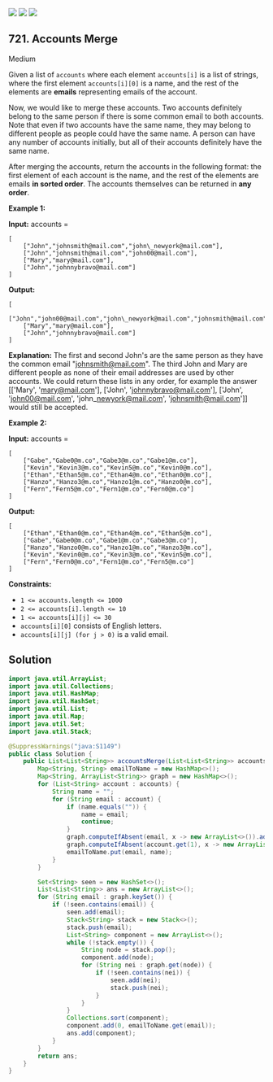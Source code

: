 [![](https://img.shields.io/github/stars/javadev/LeetCode-in-Java?label=Stars&style=flat-square)](https://github.com/javadev/LeetCode-in-Java)
[![](https://img.shields.io/github/forks/javadev/LeetCode-in-Java?label=Fork%20me%20on%20GitHub%20&style=flat-square)](https://github.com/javadev/LeetCode-in-Java/fork)
[![](https://img.shields.io/badge/-LeetCode%20in%20Kotlin-blue?style=flat-square)](https://github.com/javadev/LeetCode-in-Kotlin)

## 721\. Accounts Merge

Medium

Given a list of `accounts` where each element `accounts[i]` is a list of strings, where the first element `accounts[i][0]` is a name, and the rest of the elements are **emails** representing emails of the account.

Now, we would like to merge these accounts. Two accounts definitely belong to the same person if there is some common email to both accounts. Note that even if two accounts have the same name, they may belong to different people as people could have the same name. A person can have any number of accounts initially, but all of their accounts definitely have the same name.

After merging the accounts, return the accounts in the following format: the first element of each account is the name, and the rest of the elements are emails **in sorted order**. The accounts themselves can be returned in **any order**.

**Example 1:**

**Input:** accounts = 
    
    [
        ["John","johnsmith@mail.com","john\_newyork@mail.com"],
        ["John","johnsmith@mail.com","john00@mail.com"],
        ["Mary","mary@mail.com"],
        ["John","johnnybravo@mail.com"]
    ]

**Output:** 

    [
        ["John","john00@mail.com","john\_newyork@mail.com","johnsmith@mail.com"],
        ["Mary","mary@mail.com"],
        ["John","johnnybravo@mail.com"]
    ]

**Explanation:** The first and second John's are the same person as they have the common email "johnsmith@mail.com". The third John and Mary are different people as none of their email addresses are used by other accounts. We could return these lists in any order, for example the answer [['Mary', 'mary@mail.com'], ['John', 'johnnybravo@mail.com'], ['John', 'john00@mail.com', 'john\_newyork@mail.com', 'johnsmith@mail.com']] would still be accepted.

**Example 2:**

**Input:** accounts = 

    [
        ["Gabe","Gabe0@m.co","Gabe3@m.co","Gabe1@m.co"],
        ["Kevin","Kevin3@m.co","Kevin5@m.co","Kevin0@m.co"],
        ["Ethan","Ethan5@m.co","Ethan4@m.co","Ethan0@m.co"],
        ["Hanzo","Hanzo3@m.co","Hanzo1@m.co","Hanzo0@m.co"],
        ["Fern","Fern5@m.co","Fern1@m.co","Fern0@m.co"]
    ]

**Output:** 

    [
        ["Ethan","Ethan0@m.co","Ethan4@m.co","Ethan5@m.co"],
        ["Gabe","Gabe0@m.co","Gabe1@m.co","Gabe3@m.co"],
        ["Hanzo","Hanzo0@m.co","Hanzo1@m.co","Hanzo3@m.co"],
        ["Kevin","Kevin0@m.co","Kevin3@m.co","Kevin5@m.co"],
        ["Fern","Fern0@m.co","Fern1@m.co","Fern5@m.co"]
    ]

**Constraints:**

*   `1 <= accounts.length <= 1000`
*   `2 <= accounts[i].length <= 10`
*   `1 <= accounts[i][j] <= 30`
*   `accounts[i][0]` consists of English letters.
*   `accounts[i][j] (for j > 0)` is a valid email.

## Solution

```java
import java.util.ArrayList;
import java.util.Collections;
import java.util.HashMap;
import java.util.HashSet;
import java.util.List;
import java.util.Map;
import java.util.Set;
import java.util.Stack;

@SuppressWarnings("java:S1149")
public class Solution {
    public List<List<String>> accountsMerge(List<List<String>> accounts) {
        Map<String, String> emailToName = new HashMap<>();
        Map<String, ArrayList<String>> graph = new HashMap<>();
        for (List<String> account : accounts) {
            String name = "";
            for (String email : account) {
                if (name.equals("")) {
                    name = email;
                    continue;
                }
                graph.computeIfAbsent(email, x -> new ArrayList<>()).add(account.get(1));
                graph.computeIfAbsent(account.get(1), x -> new ArrayList<>()).add(email);
                emailToName.put(email, name);
            }
        }

        Set<String> seen = new HashSet<>();
        List<List<String>> ans = new ArrayList<>();
        for (String email : graph.keySet()) {
            if (!seen.contains(email)) {
                seen.add(email);
                Stack<String> stack = new Stack<>();
                stack.push(email);
                List<String> component = new ArrayList<>();
                while (!stack.empty()) {
                    String node = stack.pop();
                    component.add(node);
                    for (String nei : graph.get(node)) {
                        if (!seen.contains(nei)) {
                            seen.add(nei);
                            stack.push(nei);
                        }
                    }
                }
                Collections.sort(component);
                component.add(0, emailToName.get(email));
                ans.add(component);
            }
        }
        return ans;
    }
}
```